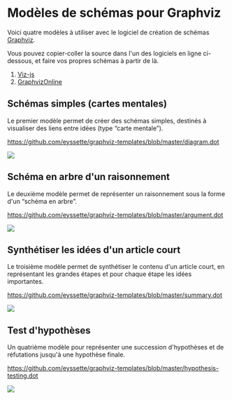 # Modèles de schémas pour Graphviz

Voici quatre modèles à utiliser avec le logiciel de création de schémas [Graphviz](https://graphviz.gitlab.io/).

Vous pouvez copier-coller la source dans l'un des logiciels en ligne ci-dessous, et faire vos propres schémas à partir de là.
1. [Viz-js](http://viz-js.com/)
2. [GraphvizOnline](https://dreampuf.github.io/GraphvizOnline/)


## Schémas simples (cartes mentales)

Le premier modèle permet de créer des schémas simples, destinés à visualiser des liens entre idées (type “carte mentale”).

https://github.com/eyssette/graphviz-templates/blob/master/diagram.dot

![](https://raw.githubusercontent.com/eyssette/graphviz-templates/84db758d1931c92304de7376f054d043d7a6edb8/diagram.svg)


## Schéma en arbre d'un raisonnement

Le deuxième modèle permet de représenter un raisonnement sous la forme d'un “schéma en arbre”.

https://github.com/eyssette/graphviz-templates/blob/master/argument.dot

![](https://raw.githubusercontent.com/eyssette/graphviz-templates/84db758d1931c92304de7376f054d043d7a6edb8/argument.svg)


## Synthétiser les idées d'un article court

Le troisième modèle permet de synthétiser le contenu d'un article court, en représentant les grandes étapes et pour chaque étape les idées importantes.

https://github.com/eyssette/graphviz-templates/blob/master/summary.dot

![](https://raw.githubusercontent.com/eyssette/graphviz-templates/c23d344472d50c91bd9e211281ccbcf5348fdc5c/summary.svg)


## Test d'hypothèses

Un quatrième modèle pour représenter une succession d'hypothèses et de réfutations jusqu'à une hypothèse finale.

https://github.com/eyssette/graphviz-templates/blob/master/hypothesis-testing.dot

![](https://raw.githubusercontent.com/eyssette/graphviz-templates/82a8cf06b792333978603d3cde7993fe7cd152ad/hypothesis-testing.svg)

